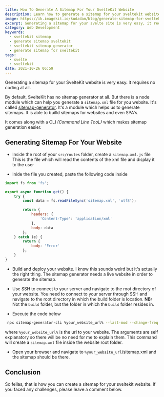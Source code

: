 ```yaml
---
title: How To Generate A Sitemap For Your SvelteKit Website
description: Learn how to generate a sitemap for your sveltekit website
image: https://ik.imagekit.io/kudadam/blog/generate-sitemap-for-sveltekit-website/hero.jpg
excerpt: Generating a sitemap for your svelte site is very easy, it requires no coding at all.
category: Web Development
keywords:
  - sveltekit sitemap
  - generate sitemap sveltekit
  - sveltekit sitemap generator
  - generate sitemap for sveltekit
tags:
  - svelte
  - sveltekit
date: 2021-10-26 06:59
---
```


<p class="intro">
  Generating a sitemap for your SvelteKit website is very easy. It requires no coding at all.
</p>

By default, SvelteKit has no sitemap generator at all. But there is a node module which can help you generate a `sitemap.xml` file for you website. It's called [sitemap-generator](https://github.com/lgraubner/sitemap-generator). It's a module which helps us to generate sitemaps. It is able to builld sitemaps for websites and even SPA's.

It comes along with a CLI _(Command Line TooL)_ which makes sitemap generation easier.

## Generating Sitemap For Your Website

- Inside the root of your `src/routes` folder, create a `sitemap.xml.js` file
  This is the file which will read the contents of the xml file and display it to the user

- Inide the file you created, paste the following code inside

```javascript
import fs from 'fs';

export async function get() {
	try {
		const data = fs.readFileSync('sitemap.xml', 'utf8');

		return {
			headers: {
				'Content-Type': 'application/xml'
			},
			body: data
		};
	} catch (e) {
		return {
			body: 'Error'
		};
	}
}
```

- Build and deploy your website.
  I know this sounds weird but it's actually the right thing.
  The sitemap generator needs a live website in order to generate the sitemap.

- Use SSH to connect to your server and navigate to the root directory of your website.
  You need to connect to your server through SSH and navigate to the root directory in which the build folder is location. **NB:** Not the `build` folder, but the folder in which the `build` folder resides in.

- Execute the code below

```bash
 npx sitemap-generator-cli %your_website_url% --last-mod --change-freq daily --priority-map "1.0"
```

where `%your_website_url%` is the url to your website. The arguments are self explanatory so there will be no need for me to explain them.
This command will create a `sitemap.xml` file inside the website root folder.

- Open your browser and navigate to `%your_website_url`/sitemap.xml and the sitemap should be there.

## Conclusion

So fellas, that is how you can create a sitemap for your sveltekit website. If you faced any challenges, please leave a comment below.
